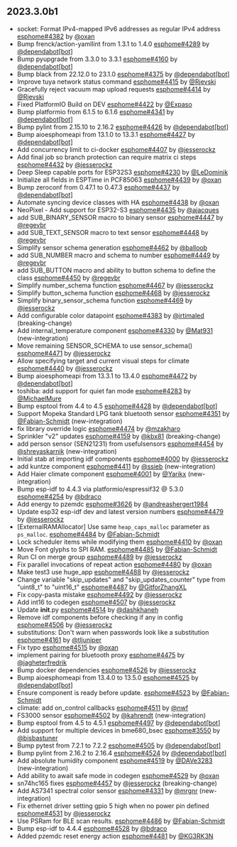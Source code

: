 ## 2023.3.0b1

- socket: Format IPv4-mapped IPv6 addresses as regular IPv4 address [esphome#4382](https://github.com/esphome/esphome/pull/4382) by [@oxan](https://github.com/oxan)
- Bump frenck/action-yamllint from 1.3.1 to 1.4.0 [esphome#4289](https://github.com/esphome/esphome/pull/4289) by [@dependabot[bot]](https://github.com/apps/dependabot)
- Bump pyupgrade from 3.3.0 to 3.3.1 [esphome#4160](https://github.com/esphome/esphome/pull/4160) by [@dependabot[bot]](https://github.com/apps/dependabot)
- Bump black from 22.12.0 to 23.1.0 [esphome#4375](https://github.com/esphome/esphome/pull/4375) by [@dependabot[bot]](https://github.com/apps/dependabot)
- Improve tuya network status command [esphome#4415](https://github.com/esphome/esphome/pull/4415) by [@Rjevski](https://github.com/Rjevski)
- Gracefully reject vacuum map upload requests [esphome#4414](https://github.com/esphome/esphome/pull/4414) by [@Rjevski](https://github.com/Rjevski)
- Fixed PlatformIO Build on DEV [esphome#4422](https://github.com/esphome/esphome/pull/4422) by [@Expaso](https://github.com/Expaso)
- Bump platformio from 6.1.5 to 6.1.6 [esphome#4341](https://github.com/esphome/esphome/pull/4341) by [@dependabot[bot]](https://github.com/apps/dependabot)
- Bump pylint from 2.15.10 to 2.16.2 [esphome#4426](https://github.com/esphome/esphome/pull/4426) by [@dependabot[bot]](https://github.com/apps/dependabot)
- Bump aioesphomeapi from 13.1.0 to 13.3.1 [esphome#4427](https://github.com/esphome/esphome/pull/4427) by [@dependabot[bot]](https://github.com/apps/dependabot)
- Add concurrency limit to ci-docker [esphome#4407](https://github.com/esphome/esphome/pull/4407) by [@jesserockz](https://github.com/jesserockz)
- Add final job so branch protection can require matrix ci steps [esphome#4432](https://github.com/esphome/esphome/pull/4432) by [@jesserockz](https://github.com/jesserockz)
- Deep Sleep capable ports for ESP32S3 [esphome#4230](https://github.com/esphome/esphome/pull/4230) by [@LeDominik](https://github.com/LeDominik)
- Initialize all fields in ESPTime in PCF85063 [esphome#4439](https://github.com/esphome/esphome/pull/4439) by [@oxan](https://github.com/oxan)
- Bump zeroconf from 0.47.1 to 0.47.3 [esphome#4437](https://github.com/esphome/esphome/pull/4437) by [@dependabot[bot]](https://github.com/apps/dependabot)
- Automate syncing device classes with HA [esphome#4438](https://github.com/esphome/esphome/pull/4438) by [@oxan](https://github.com/oxan)
- NeoPixel - Add support for ESP32-S3 [esphome#4435](https://github.com/esphome/esphome/pull/4435) by [@ajacques](https://github.com/ajacques)
- add SUB_BINARY_SENSOR macro to binary sensor [esphome#4447](https://github.com/esphome/esphome/pull/4447) by [@regevbr](https://github.com/regevbr)
- add SUB_TEXT_SENSOR macro to text sensor [esphome#4448](https://github.com/esphome/esphome/pull/4448) by [@regevbr](https://github.com/regevbr)
- Simplify sensor schema generation [esphome#4462](https://github.com/esphome/esphome/pull/4462) by [@balloob](https://github.com/balloob)
- add SUB_NUMBER macro and schema to number [esphome#4449](https://github.com/esphome/esphome/pull/4449) by [@regevbr](https://github.com/regevbr)
- add SUB_BUTTON macro and ability to button schema to define the class [esphome#4450](https://github.com/esphome/esphome/pull/4450) by [@regevbr](https://github.com/regevbr)
- Simplify number_schema function [esphome#4467](https://github.com/esphome/esphome/pull/4467) by [@jesserockz](https://github.com/jesserockz)
- Simplify button_schema function [esphome#4468](https://github.com/esphome/esphome/pull/4468) by [@jesserockz](https://github.com/jesserockz)
- Simplify binary_sensor_schema function [esphome#4469](https://github.com/esphome/esphome/pull/4469) by [@jesserockz](https://github.com/jesserockz)
- Add configurable color datapoint [esphome#4383](https://github.com/esphome/esphome/pull/4383) by [@irtimaled](https://github.com/irtimaled) (breaking-change)
- Add internal_temperature component [esphome#4330](https://github.com/esphome/esphome/pull/4330) by [@Mat931](https://github.com/Mat931) (new-integration)
- Move remaining SENSOR_SCHEMA to use sensor_schema() [esphome#4471](https://github.com/esphome/esphome/pull/4471) by [@jesserockz](https://github.com/jesserockz)
- Allow specifying target and current visual steps for climate [esphome#4440](https://github.com/esphome/esphome/pull/4440) by [@jesserockz](https://github.com/jesserockz)
- Bump aioesphomeapi from 13.3.1 to 13.4.0 [esphome#4472](https://github.com/esphome/esphome/pull/4472) by [@dependabot[bot]](https://github.com/apps/dependabot)
- toshiba: add support for quiet fan mode [esphome#4283](https://github.com/esphome/esphome/pull/4283) by [@MichaelMure](https://github.com/MichaelMure)
- Bump esptool from 4.4 to 4.5 [esphome#4428](https://github.com/esphome/esphome/pull/4428) by [@dependabot[bot]](https://github.com/apps/dependabot)
- Support Mopeka Standard LPG tank bluetooth sensor [esphome#4351](https://github.com/esphome/esphome/pull/4351) by [@Fabian-Schmidt](https://github.com/Fabian-Schmidt) (new-integration)
- fix library override logic [esphome#4474](https://github.com/esphome/esphome/pull/4474) by [@mzakharo](https://github.com/mzakharo)
- Sprinkler "v2" updates [esphome#4159](https://github.com/esphome/esphome/pull/4159) by [@kbx81](https://github.com/kbx81) (breaking-change)
- add person sensor (SEN21231) from usefulsensors [esphome#4454](https://github.com/esphome/esphome/pull/4454) by [@shreyaskarnik](https://github.com/shreyaskarnik) (new-integration)
- Initial stab at importing idf components [esphome#4000](https://github.com/esphome/esphome/pull/4000) by [@jesserockz](https://github.com/jesserockz)
- add kuntze component [esphome#4411](https://github.com/esphome/esphome/pull/4411) by [@ssieb](https://github.com/ssieb) (new-integration)
- Add Haier climate component [esphome#4001](https://github.com/esphome/esphome/pull/4001) by [@Yarikx](https://github.com/Yarikx) (new-integration)
- Bump esp-idf to 4.4.3 via platformio/espressif32 @ 5.3.0 [esphome#4254](https://github.com/esphome/esphome/pull/4254) by [@bdraco](https://github.com/bdraco)
- Add energy to pzemdc [esphome#3626](https://github.com/esphome/esphome/pull/3626) by [@andreashergert1984](https://github.com/andreashergert1984)
- Update esp32 esp-idf dev and latest version numbers [esphome#4479](https://github.com/esphome/esphome/pull/4479) by [@jesserockz](https://github.com/jesserockz)
- [ExternalRAMAllocator] Use same `heap_caps_malloc` parameter as `ps_malloc`. [esphome#4484](https://github.com/esphome/esphome/pull/4484) by [@Fabian-Schmidt](https://github.com/Fabian-Schmidt)
- Lock scheduler items while modifying them  [esphome#4410](https://github.com/esphome/esphome/pull/4410) by [@oxan](https://github.com/oxan)
- Move Font glyphs to SPI RAM. [esphome#4485](https://github.com/esphome/esphome/pull/4485) by [@Fabian-Schmidt](https://github.com/Fabian-Schmidt)
- Run CI on merge group [esphome#4489](https://github.com/esphome/esphome/pull/4489) by [@jesserockz](https://github.com/jesserockz)
- Fix parallel invocations of repeat action [esphome#4480](https://github.com/esphome/esphome/pull/4480) by [@oxan](https://github.com/oxan)
- Make test3 use huge_app [esphome#4488](https://github.com/esphome/esphome/pull/4488) by [@jesserockz](https://github.com/jesserockz)
- Change variable "skip_updates" and "skip_updates_counter" type from "uint8_t" to "uint16_t" [esphome#4487](https://github.com/esphome/esphome/pull/4487) by [@GitforZhangXL](https://github.com/GitforZhangXL)
- Fix copy-pasta mistake [esphome#4492](https://github.com/esphome/esphome/pull/4492) by [@jesserockz](https://github.com/jesserockz)
- Add int16 to codegen [esphome#4507](https://github.com/esphome/esphome/pull/4507) by [@jesserockz](https://github.com/jesserockz)
- Update __init__.py [esphome#4514](https://github.com/esphome/esphome/pull/4514) by [@dashkhaneh](https://github.com/dashkhaneh)
- Remove idf components before checking if any in config [esphome#4506](https://github.com/esphome/esphome/pull/4506) by [@jesserockz](https://github.com/jesserockz)
- substitutions: Don't warn when passwords look like a substitution [esphome#4161](https://github.com/esphome/esphome/pull/4161) by [@tljuniper](https://github.com/tljuniper)
- Fix typo [esphome#4515](https://github.com/esphome/esphome/pull/4515) by [@oxan](https://github.com/oxan)
- implement pairing for bluetooth proxy [esphome#4475](https://github.com/esphome/esphome/pull/4475) by [@jagheterfredrik](https://github.com/jagheterfredrik)
- Bump docker dependencies [esphome#4526](https://github.com/esphome/esphome/pull/4526) by [@jesserockz](https://github.com/jesserockz)
- Bump aioesphomeapi from 13.4.0 to 13.5.0 [esphome#4525](https://github.com/esphome/esphome/pull/4525) by [@dependabot[bot]](https://github.com/apps/dependabot)
- Ensure component is ready before update. [esphome#4523](https://github.com/esphome/esphome/pull/4523) by [@Fabian-Schmidt](https://github.com/Fabian-Schmidt)
- climate: add on_control callbacks [esphome#4511](https://github.com/esphome/esphome/pull/4511) by [@nwf](https://github.com/nwf)
- FS3000 sensor [esphome#4502](https://github.com/esphome/esphome/pull/4502) by [@kahrendt](https://github.com/kahrendt) (new-integration)
- Bump esptool from 4.5 to 4.5.1 [esphome#4497](https://github.com/esphome/esphome/pull/4497) by [@dependabot[bot]](https://github.com/apps/dependabot)
- Add support for multiple devices in bme680_bsec [esphome#3550](https://github.com/esphome/esphome/pull/3550) by [@bisbastuner](https://github.com/bisbastuner)
- Bump pytest from 7.2.1 to 7.2.2 [esphome#4505](https://github.com/esphome/esphome/pull/4505) by [@dependabot[bot]](https://github.com/apps/dependabot)
- Bump pylint from 2.16.2 to 2.16.4 [esphome#4524](https://github.com/esphome/esphome/pull/4524) by [@dependabot[bot]](https://github.com/apps/dependabot)
- Add absolute humidity component [esphome#4519](https://github.com/esphome/esphome/pull/4519) by [@DAVe3283](https://github.com/DAVe3283) (new-integration)
- Add ability to await safe mode in codegen [esphome#4529](https://github.com/esphome/esphome/pull/4529) by [@oxan](https://github.com/oxan)
- sn74hc165 fixes [esphome#4457](https://github.com/esphome/esphome/pull/4457) by [@jesserockz](https://github.com/jesserockz) (breaking-change)
- Add AS7341 spectral color sensor [esphome#4331](https://github.com/esphome/esphome/pull/4331) by [@mrgnr](https://github.com/mrgnr) (new-integration)
- Fix ethernet driver setting gpio 5 high when no power pin defined [esphome#4531](https://github.com/esphome/esphome/pull/4531) by [@jesserockz](https://github.com/jesserockz)
- Use PSRam for BLE scan results. [esphome#4486](https://github.com/esphome/esphome/pull/4486) by [@Fabian-Schmidt](https://github.com/Fabian-Schmidt)
- Bump esp-idf to 4.4.4 [esphome#4528](https://github.com/esphome/esphome/pull/4528) by [@bdraco](https://github.com/bdraco)
- Added pzemdc reset energy action [esphome#4481](https://github.com/esphome/esphome/pull/4481) by [@KG3RK3N](https://github.com/KG3RK3N)

